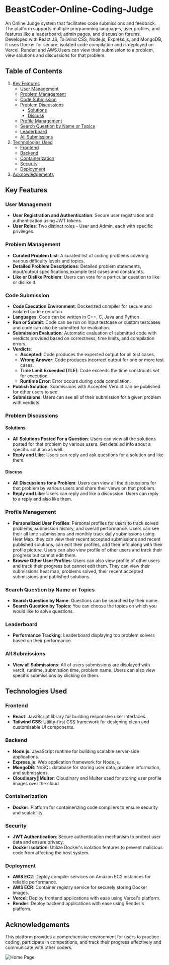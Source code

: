 # BeastCoder-Online-Coding-Judge

An Online Judge system that facilitates code submissions and feedback. The platform supports multiple programming languages, user profiles, and features like a leaderboard, admin pages, and discussion forums. Developed with React JS, Tailwind CSS, Node.js, Express.js, and MongoDB, it uses Docker for secure, isolated code compilation and is deployed on Vercel, Render, and AWS.Users can view their submission to a problem, view solutions and discussions for that problem.

## Table of Contents

1. [Key Features](#key-features)
    - [User Management](#user-management)
    - [Problem Management](#problem-management)
    - [Code Submission](#code-submission)
    - [Problem Discussions](#problem-discussion)
        - [Solutions](#solutions)
        - [Discuss](#discuss)
    - [Profile Management](#profile-management)
    - [Search Question by Name or Topics](#search-problem-by-name-or-topics)
    - [Leaderboard](#leaderboard)
    - [All Submissions](#allSubmissions)
2. [Technologies Used](#technologies-used)
    - [Frontend](#frontend)
    - [Backend](#backend)
    - [Containerization](#containerization)
    - [Security](#security)
    - [Deployment](#deployment)
3. [Acknowledgements](#acknowledgements)

## Key Features

### User Management
- **User Registration and Authentication**: Secure user registration and authentication using JWT tokens.
- **User Roles**: Two distinct roles - User and Admin, each with specific privileges.

### Problem Management
- **Curated Problem List**: A curated list of coding problems covering various difficulty levels and topics.
- **Detailed Problem Descriptions**: Detailed problem statements, input/output specifications,example test cases and constraints.
- **Like or Dislike Problem**: Users can vote for a particular question to like or dislike it.
 
### Code Submission
- **Code Execution Environment**: Dockerized compiler for secure and isolated code execution.
- **Languages**: Code can be written in C++, C, Java and Python .
- **Run or Submit**: Code can be run on input testcase or custom testcases and code can also be submitted for evaluation.
- **Submission Evaluation**: Automatic evaluation of submitted code with verdicts provided based on correctness, time limits, and compilation errors.
- **Verdicts**:
  - **Accepted**: Code produces the expected output for all test cases.
  - **Wrong Answer**: Code produces incorrect output for one or more test cases.
  - **Time Limit Exceeded (TLE)**: Code exceeds the time constraints set for execution.
  - **Runtime Error**: Error occurs during code compilation.
- **Publish Solution**: Submissions with Accepted Verdict can be published for other users to see.
- **Submissions**: Users can see all of their submission for a given problem with verdicts.

### Problem Discussions

#### Solutions
- **All Solutions Posted For a Question**: Users can view all the solutions posted for that problem by various users. Get detailed info about a specific solution as well.
- **Reply and Like**: Users can reply and ask questions for a solution and like them.

#### Discuss
- **All Discussions for a Problem**: Users can view all the discussions for that problem by various users and share their views on that problem.
- **Reply and Like**: Users can reply and like a discussion. Users can reply to a reply and also like them.

### Profile Management
- **Personalized User Profiles**: Personal profiles for users to track solved problems, submission history, and overall performance. Users can see their all time submissions and monthly track daily submissions using Heat Map. they can view their recent accepted submissions and recent published solutions, can edit their profiles, add their info along with their profile picture. Users can also view profile of other users and track their progress but cannot edit them.
- **Browse Other User Profiles**: Users can also view profile of other users and track their progress but cannot edit them. They can view their submissions heat map, problems solved, their recent accepted submissions and published solutions.

### Search Question by Name or Topics
- **Search Question by Name**:   Questions can be searched by their name.
- **Search Question by Topics**: You can choose the topics on which you would like to solve questions.

### Leaderboard
- **Performance Tracking**: Leaderboard displaying top problem solvers based on their performance.

### All Submissions
- **View all Submissions**: All of users submissions are displayed with vercit, runtime, submission time, problem name. Users can also view specific submissions by clicking on them.
  
## Technologies Used

### Frontend
- **React**: JavaScript library for building responsive user interfaces.
- **Tailwind CSS**: Utility-first CSS framework for designing clean and customizable UI components.

### Backend
- **Node.js**: JavaScript runtime for building scalable server-side applications.
- **Express.js**: Web application framework for Node.js.
- **MongoDB**: NoSQL database for storing user data, problem information, and submissions.
- **Cloudinary||Multer**: Cloudinary and Multer used for storing user profile images over the cloud.

### Containerization
- **Docker**: Platform for containerizing code compilers to ensure security and scalability.

### Security
- **JWT Authentication**: Secure authentication mechanism to protect user data and ensure privacy.
- **Docker Isolation**: Utilize Docker's isolation features to prevent malicious code from affecting the host system.

### Deployment
- **AWS EC2**: Deploy compiler services on Amazon EC2 instances for reliable performance.
- **AWS ECR**: Container registry service for securely storing Docker images.
- **Vercel**: Deploy frontend applications with ease using Vercel's platform.
- **Render**: Deploy backend applications with ease using Render's platform.

## Acknowledgements

This platform provides a comprehensive environment for users to practice coding, participate in competitions, and track their progress effectively and communicate with other coders.


![Home Page](https://github.com/AmanJha1105/BeastCoder-Online-Coding-Judge/assets/125438101/a91fb22f-5a77-4c0a-ade6-0293faae1a77)
